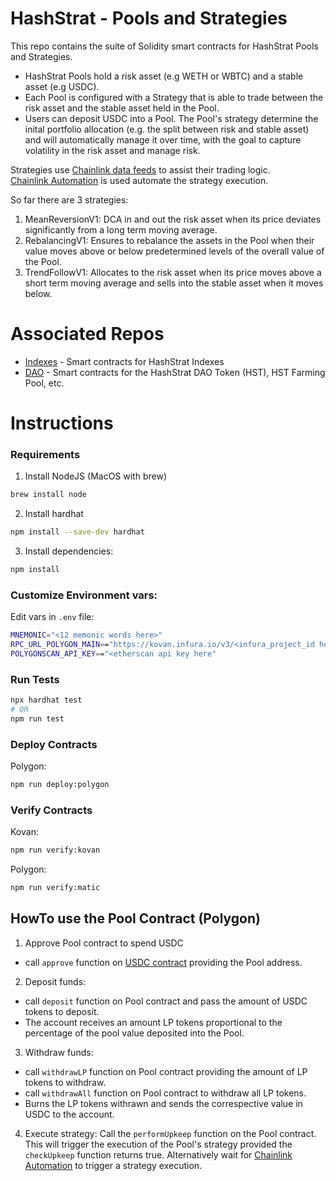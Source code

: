 # HashStrat - Pools and Strategies

This repo contains the suite of Solidity smart contracts for HashStrat Pools and Strategies.

- HashStrat Pools hold a risk asset (e.g WETH or WBTC) and a stable asset (e.g USDC).
- Each Pool is configured with a Strategy that is able to trade between the risk asset and the stable asset held in the Pool.
- Users can deposit USDC into a Pool. The Pool's strategy determine the inital portfolio allocation (e.g. the split between risk and stable asset) and will automatically manage it over time, with the goal to capture volatility in the risk asset and manage risk.

Strategies use [Chainlink data feeds](https://docs.chain.link/docs/matic-addresses/) to assist their trading logic.  
[Chainlink Automation](https://docs.chain.link/chainlink-automation/introduction/) is used automate the strategy execution.

So far there are 3 strategies:
1. MeanReversionV1: DCA in and out the risk asset when its price deviates significantly from a long term moving average.
2. RebalancingV1: Ensures to rebalance the assets in the Pool when their value moves above or below predetermined levels of the overall value of the Pool.
3. TrendFollowV1: Allocates to the risk asset when its price moves above a short term moving average and sells into the stable asset when it moves below.
 

# Associated Repos 

- [Indexes](https://github.com/hashstrat-labs/hashstrat-indexes) - Smart contracts for HashStrat Indexes
- [DAO](https://github.com/hashstrat-labs/hashstrat-dao) - Smart contracts for the HashStrat DAO Token (HST), HST Farming Pool, etc.


# Instructions

### Requirements

1. Install NodeJS (MacOS with brew) 

```bash
brew install node
```

2. Install hardhat

```bash
npm install --save-dev hardhat
```

3. Install dependencies:

```bash
npm install
```


### Customize Environment vars:

Edit vars in `.env` file:

```bash
MNEMONIC="<12 memonic words here>"
RPC_URL_POLYGON_MAIN=="https://kovan.infura.io/v3/<infura_project_id here>"
POLYGONSCAN_API_KEY=="<etherscan api key here"
```


### Run Tests

```bash
npx hardhat test
# OR 
npm run test
```


### Deploy Contracts

Polygon:
```bash
npm run deploy:polygon
```


### Verify Contracts

Kovan:
```bash
npm run verify:kovan  
```

Polygon:
```bash
npm run verify:matic
```


## HowTo use the Pool Contract (Polygon)

1. Approve Pool contract to spend USDC 
- call `approve` function on [USDC contract](https://polygonscan.com/token/0x2791bca1f2de4661ed88a30c99a7a9449aa84174#writeProxyContract) providing the Pool address.

2. Deposit funds:
- call `deposit` function on Pool contract and pass the amount of USDC tokens to deposit. 
- The account receives an amount LP tokens proportional to the percentage of the pool value deposited into the Pool.

3. Withdraw funds:
- call `withdrawLP` function on Pool contract providing the amount of LP tokens to withdraw.
- call `withdrawAll` function on Pool contract to withdraw all LP tokens.
- Burns the LP tokens withrawn and sends the correspective value in USDC to the account.

4. Execute strategy:
Call the `performUpkeep` function on the Pool contract. This will trigger the execution of the Pool's strategy provided the `checkUpkeep` function returns true.
Alternatively wait for [Chainlink Automation](https://automation.chain.link/polygon) to trigger a strategy execution.
